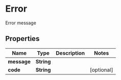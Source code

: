 

# Error

Error message

## Properties

| Name | Type | Description | Notes |
|------------ | ------------- | ------------- | -------------|
|**message** | **String** |  |  |
|**code** | **String** |  |  [optional] |



